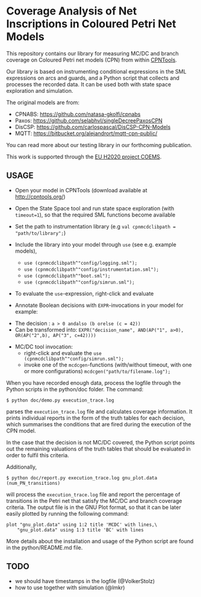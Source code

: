 # Coverage Analysis of Net Inscriptions in Coloured Petri Net Models

This repository contains our library for measuring MC/DC and branch coverage
on Coloured Petri net models (CPN) from within [CPNTools](http://cpntools.org).

Our library is based on instrumenting conditional expressions in the SML
expressions on arcs and guards, and a Python script that collects and processes
the recorded data. It can be used both with state space exploration and
simulation.

The original models are from:
* CPNABS: https://github.com/natasa-gkolfi/cpnabs
* Paxos: https://github.com/selabhvl/singleDecreePaxosCPN
* DisCSP: https://github.com/carlospascal/DisCSP-CPN-Models
* MQTT: https://bitbucket.org/alejandrort/mqtt-cpn-public/

You can read more about our testing library in our forthcoming publication.

This work is supported through the [EU H2020 project COEMS](https://www.coems.eu).

## USAGE
- Open your model in CPNTools (download available at http://cpntools.org/)
- Open the State Space tool and
  run state space exploration (with `timeout=1`), so that the required SML
  functions become available
- Set the path to instrumentation library (e.g `val cpnmcdclibpath =  "path/to/library";`)
- Include the library into your model through `use` (see e.g. example models),
  * `use (cpnmcdclibpath^"config/logging.sml");`
  * `use (cpnmcdclibpath^"config/instrumentation.sml");`
  * `use (cpnmcdclibpath^"boot.sml");`
  * `use (cpnmcdclibpath^"config/simrun.sml");`

-  To evaluate the `use`-expression, right-click and evaluate
- Annotate Boolean decisions with `EXPR`-invocations in your model for example:
 * The decision : `a > 0 andalso (b orelse (c = 42))`
 * Can be transformed into: `EXPR("decision_name", AND(AP("1", a>0), OR(AP("2",b), AP("3", c=42))))`
- MC/DC tool invocation:
  * right-click and evaluate the `use (cpnmcdclibpath^"config/simrun.sml");`
  * invoke one of the `mcdcgen`-functions (with/without timeout, with one or more
  configurations) `mcdcgen("path/to/filename.log");`


When you have recorded enough data, process the logfile through the Python
scripts in the python/doc folder. The command: 

```
$ python doc/demo.py execution_trace.log
```

 parses the `execution_trace.log` file and calculates coverage information. It prints individual reports in the form of the truth tables for each decision, which summarises the conditions that are fired during the execution of the CPN model.
   
In the case that the decision is not MC/DC covered, the Python script points out the remaining valuations of the truth tables that should be evaluated in order to fulfil this criteria. 

Additionally, 

```
$ python doc/report.py execution_trace.log gnu_plot.data (num_PN_transitions)
```

will process the `execution_trace.log` file and report the percentage of transitions in the Petri net that satisfy the MC/DC and branch coverage criteria. 
 The output file is in the GNU Plot format, so that it can be later easily plotted by running the following command:
 
 ```
 plot "gnu_plot.data" using 1:2 title 'MCDC' with lines,\
     "gnu_plot.data" using 1:3 title 'BC' with lines
```
More details about the installation and usage of the Python script are found in the python/README.md file.

## TODO

- we should have timestamps in the logfile (@VolkerStolz)
- how to use together with simulation (@lmkr)
